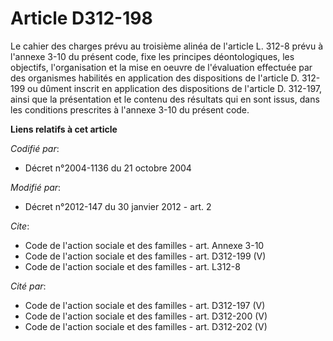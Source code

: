 # Article D312-198

Le cahier des charges prévu au troisième alinéa de l'article L. 312-8 prévu à l'annexe 3-10 du présent code, fixe les
principes déontologiques, les objectifs, l'organisation et la mise en oeuvre de l'évaluation effectuée par des organismes
habilités en application des dispositions de l'article D. 312-199 ou dûment inscrit en application des dispositions de
l'article D. 312-197, ainsi que la présentation et le contenu des résultats qui en sont issus, dans les conditions prescrites
à l'annexe 3-10 du présent code.

**Liens relatifs à cet article**

_Codifié par_:

  - Décret n°2004-1136 du 21 octobre 2004

_Modifié par_:

  - Décret n°2012-147 du 30 janvier 2012 - art. 2

_Cite_:

  - Code de l'action sociale et des familles - art. Annexe 3-10
  - Code de l'action sociale et des familles - art. D312-199 (V)
  - Code de l'action sociale et des familles - art. L312-8

_Cité par_:

  - Code de l'action sociale et des familles - art. D312-197 (V)
  - Code de l'action sociale et des familles - art. D312-200 (V)
  - Code de l'action sociale et des familles - art. D312-202 (V)
